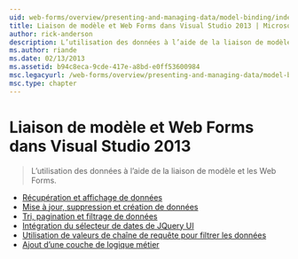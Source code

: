 ```yaml
---
uid: web-forms/overview/presenting-and-managing-data/model-binding/index
title: Liaison de modèle et Web Forms dans Visual Studio 2013 | Microsoft Docs
author: rick-anderson
description: L’utilisation des données à l’aide de la liaison de modèle et les Web Forms.
ms.author: riande
ms.date: 02/13/2013
ms.assetid: b94c8eca-9cde-417e-a8bd-e0ff53600984
msc.legacyurl: /web-forms/overview/presenting-and-managing-data/model-binding
msc.type: chapter
---
```

<a name="model-binding-and-web-forms-in-visual-studio-2013"></a>Liaison de modèle et Web Forms dans Visual Studio 2013
====================
> L’utilisation des données à l’aide de la liaison de modèle et les Web Forms.


- [Récupération et affichage de données](retrieving-data.md)
- [Mise à jour, suppression et création de données](updating-deleting-and-creating-data.md)
- [Tri, pagination et filtrage de données](sorting-paging-and-filtering-data.md)
- [Intégration du sélecteur de dates de JQuery UI](integrating-jquery-ui.md)
- [Utilisation de valeurs de chaîne de requête pour filtrer les données](using-query-string-values-to-retrieve-data.md)
- [Ajout d’une couche de logique métier](adding-business-logic-layer.md)

